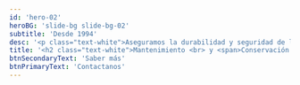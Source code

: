 ```yaml
---
id: 'hero-02'
heroBG: 'slide-bg slide-bg-02'
subtitle: 'Desde 1994'
desc: '<p class="text-white">Aseguramos la durabilidad y seguridad de las carreteras con servicios integrales de mantenimiento.</p>'
title: '<h2 class="text-white">Mantenimiento <br> y <span>Conservación de Carreteras</span></h2>'
btnSecondaryText: 'Saber más'
btnPrimaryText: 'Contactanos'
---
```

